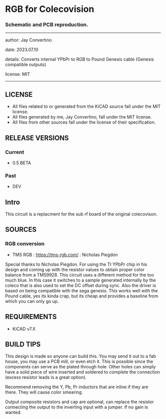 # RGB for Colecovision
### Schematic and PCB reproduction.

---

  author: Jay Convertino

  date: 2023.07.10

  details: Converts internal YPbPr to RGB to Pound Genesis cable (Genesis compatible outputs)

  license: MIT

---

## LICENSE
  - All files related to or generated from the KiCAD source fall under the MIT license.
  - All files generated by me, Jay Convertino, fall under the MIT license.
  - All files from other sources fall under the license of their specification.

## RELEASE VERSIONS
### Current
  - 0.5 BETA

### Past
  - DEV

## Intro

  This circuit is a replacment for the sub rf board of the original colecovison.

## SOURCES
### RGB conversion
  - TMS RGB : https://tms-rgb.com/ : Nicholas Piegdon

  Special thanks to Nicholas Piegdon. For using the TI YPbPr chip in his design and coming up with the resistor values to obtain proper color
  balance from a TMS9928. This circuit uses a different method for the too much blue. In this case it switches to a sample generated internally by the coleco that is also used to set the DC offset during sync. Also the driver is based on being compatible with the sega
  genesis. This works well with the Pound cable, yes its kinda crap, but its cheap and provides a baseline from which you can only go up.

## REQUIREMENTS
  - KiCAD v7.X

## BUILD TIPS
  This design is made so anyone can build this. You may send it out to a fab house, you may use a PCB mill, or even etch it.
  This is possible since the components can serve as the plated through hole. Other holes can simply have a solid piece of
  wire inserted and soldered to complete the connection (excess resistor leads is a great option).

  Recommend removing the Y, Pb, Pr inductors that are inline if they are there. They will cause color smearing.

  Output composite resistors and cap are optional, can replace the resistor connecting the output to the inverting input with a jumper.
  If no gain is wanted.
